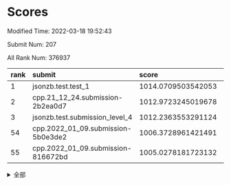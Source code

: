 # Scores

Modified Time: 2022-03-18 19:52:43

Submit Num: 207

All Rank Num: 376937

| rank |               submit               |       score        |       sigma        | pk_num |
| :--- | :--------------------------------- | :----------------- | :----------------- | :----- |
| 1    | jsonzb.test.test_1                 | 1014.0709503542053 | 0.7987813995765001 | 7286   |
| 2    | cpp.21_12_24.submission-2b2ea0d7   | 1012.9723245019678 | 0.819557456705337  | 7286   |
| 3    | jsonzb.test.submission_level_4     | 1012.2363553291124 | 0.7939980902587397 | 7287   |
| 54   | cpp.2022_01_09.submission-5b0e3de2 | 1006.3728961421491 | 0.7172257965678435 | 7283   |
| 55   | cpp.2022_01_09.submission-816672bd | 1005.0278181723132 | 0.7279520765707463 | 7283   |


<details>
<summary>全部</summary>

| rank |                 submit                 |       score        |       sigma        | pk_num |
| :--- | :------------------------------------- | :----------------- | :----------------- | :----- |
| 1    | jsonzb.test.test_1                     | 1014.0709503542053 | 0.7987813995765001 | 7286   |
| 2    | cpp.21_12_24.submission-2b2ea0d7       | 1012.9723245019678 | 0.819557456705337  | 7286   |
| 3    | jsonzb.test.submission_level_4         | 1012.2363553291124 | 0.7939980902587397 | 7287   |
| 4    | gobigger.level_3.submission_level_3_36 | 1011.8612412797085 | 0.7773606773725797 | 7285   |
| 5    | gobigger.level_3.submission_level_3_25 | 1011.1821071431665 | 0.7832988791432276 | 7286   |
| 6    | gobigger.level_3.submission_level_3_11 | 1011.1504381545782 | 0.7694179848888353 | 7284   |
| 7    | gobigger.level_3.submission_level_3_10 | 1011.1386790400383 | 0.7581631080250175 | 7288   |
| 8    | gobigger.level_3.submission_level_3_24 | 1011.115282955231  | 0.7464270534018584 | 7284   |
| 9    | gobigger.level_3.submission_level_3_6  | 1011.048101605366  | 0.7668250911924809 | 7283   |
| 10   | gobigger.level_3.submission_level_3_38 | 1011.0305487176103 | 0.76876421988408   | 7283   |
| 11   | gobigger.level_3.submission_level_3_33 | 1010.9053965870331 | 0.7603449678197867 | 7287   |
| 12   | gobigger.level_3.submission_level_3_43 | 1010.8876719288605 | 0.7923612635132217 | 7281   |
| 13   | gobigger.level_3.submission_level_3_42 | 1010.7987785326136 | 0.7556952008731664 | 7285   |
| 14   | gobigger.level_3.submission_level_3_7  | 1010.6419834225042 | 0.7603199934034996 | 7284   |
| 15   | gobigger.level_3.submission_level_3_16 | 1010.5620283817904 | 0.7694913575779619 | 7286   |
| 16   | gobigger.level_3.submission_level_3_47 | 1010.5333141626196 | 0.7647970821786425 | 7282   |
| 17   | gobigger.level_3.submission_level_3_22 | 1010.426289820434  | 0.7454287149632296 | 7282   |
| 18   | gobigger.level_3.submission_level_3_44 | 1010.4247569626856 | 0.781050214529389  | 7282   |
| 19   | gobigger.level_3.submission_level_3_40 | 1010.4175011840998 | 0.7606686816132131 | 7283   |
| 20   | gobigger.level_3.submission_level_3_45 | 1010.3890872172275 | 0.7744559130043083 | 7285   |
| 21   | gobigger.level_3.submission_level_3_21 | 1010.3085539822097 | 0.7607415721662083 | 7288   |
| 22   | gobigger.level_3.submission_level_3_18 | 1010.250544714827  | 0.7445203298803877 | 7286   |
| 23   | gobigger.level_3.submission_level_3_14 | 1010.1981576232405 | 0.7696282733646144 | 7288   |
| 24   | gobigger.level_3.submission_level_3_32 | 1010.1885113299317 | 0.7724885540662412 | 7286   |
| 25   | gobigger.level_3.submission_level_3_27 | 1010.14489744909   | 0.7634811557990067 | 7281   |
| 26   | gobigger.level_3.submission_level_3_0  | 1010.1153875149676 | 0.7325274080472354 | 7288   |
| 27   | gobigger.level_3.submission_level_3_9  | 1010.1043037738283 | 0.7782656045005496 | 7279   |
| 28   | gobigger.level_3.submission_level_3_46 | 1010.0700082734328 | 0.7663812530860383 | 7284   |
| 29   | gobigger.level_3.submission_level_3_30 | 1010.0676536154709 | 0.748513595347737  | 7282   |
| 30   | gobigger.level_3.submission_level_3_34 | 1010.0582350987331 | 0.7639979349660313 | 7283   |
| 31   | gobigger.level_3.submission_level_3_37 | 1009.8542838287548 | 0.749634543003716  | 7283   |
| 32   | gobigger.level_3.submission_level_3_49 | 1009.853607074176  | 0.7414020993278021 | 7286   |
| 33   | gobigger.level_3.submission_level_3_28 | 1009.8358219281123 | 0.7488056339353526 | 7285   |
| 34   | gobigger.level_3.submission_level_3_20 | 1009.6479059258877 | 0.7646159428624485 | 7285   |
| 35   | gobigger.level_3.submission_level_3_5  | 1009.5798196321564 | 0.7294330590388945 | 7281   |
| 36   | gobigger.level_3.submission_level_3_31 | 1009.5766268056781 | 0.750273923123079  | 7284   |
| 37   | gobigger.level_3.submission_level_3_17 | 1009.5681760519346 | 0.7603161415666353 | 7284   |
| 38   | gobigger.level_3.submission_level_3_19 | 1009.5511929017293 | 0.7492860161862298 | 7282   |
| 39   | gobigger.level_3.submission_level_3_3  | 1009.5431721353146 | 0.7669978764247481 | 7281   |
| 40   | gobigger.level_3.submission_level_3_29 | 1009.535882518451  | 0.751282446255435  | 7286   |
| 41   | gobigger.level_3.submission_level_3_12 | 1009.5172975350814 | 0.756176743915668  | 7285   |
| 42   | gobigger.level_3.submission_level_3_23 | 1009.4004934438834 | 0.7545241139887218 | 7286   |
| 43   | gobigger.level_3.submission_level_3_13 | 1009.3535830198014 | 0.7702808281042378 | 7282   |
| 44   | gobigger.level_3.submission_level_3_1  | 1009.3215399158709 | 0.7764549298878499 | 7283   |
| 45   | gobigger.level_3.submission_level_3_15 | 1009.3024795728054 | 0.7514882501932176 | 7284   |
| 46   | gobigger.level_3.submission_level_3_35 | 1009.2713832756035 | 0.7363078765471127 | 7290   |
| 47   | gobigger.level_3.submission_level_3_4  | 1009.2094685700802 | 0.7641289561361946 | 7285   |
| 48   | gobigger.level_3.submission_level_3_48 | 1009.0216374788424 | 0.7540529406076197 | 7285   |
| 49   | gobigger.level_3.submission_level_3_2  | 1008.9961289783571 | 0.7585352935139587 | 7281   |
| 50   | gobigger.level_3.submission_level_3_39 | 1008.9174924551912 | 0.7761844093258778 | 7278   |
| 51   | gobigger.level_3.submission_level_3_26 | 1008.8151511204361 | 0.7551813337973127 | 7280   |
| 52   | gobigger.level_3.submission_level_3_8  | 1008.5679831335389 | 0.7453150256549508 | 7285   |
| 53   | gobigger.level_3.submission_level_3_41 | 1008.5669358676107 | 0.738240400500756  | 7284   |
| 54   | cpp.2022_01_09.submission-5b0e3de2     | 1006.3728961421491 | 0.7172257965678435 | 7283   |
| 55   | cpp.2022_01_09.submission-816672bd     | 1005.0278181723132 | 0.7279520765707463 | 7283   |
| 56   | gobigger.level_1.submission_level_1_49 | 1004.9579071876981 | 0.7188000651740414 | 7283   |
| 57   | gobigger.level_1.submission_level_1_48 | 1004.8983488246026 | 0.720908399039234  | 7273   |
| 58   | gobigger.level_1.submission_level_1_43 | 1004.8294624802393 | 0.7152779001510953 | 7281   |
| 59   | gobigger.level_1.submission_level_1_30 | 1004.4466611083287 | 0.7210396325994661 | 7284   |
| 60   | gobigger.level_1.submission_level_1_37 | 1004.4229575057877 | 0.7264761976763403 | 7283   |
| 61   | gobigger.level_1.submission_level_1_19 | 1004.3680218803263 | 0.723958501901707  | 7283   |
| 62   | gobigger.level_1.submission_level_1_26 | 1004.2992541831081 | 0.7183912594505493 | 7281   |
| 63   | gobigger.level_1.submission_level_1_20 | 1004.1330105832138 | 0.7285837955281206 | 7285   |
| 64   | gobigger.level_1.submission_level_1_9  | 1004.0405512252065 | 0.7229510432718917 | 7286   |
| 65   | gobigger.level_1.submission_level_1_12 | 1003.9154407895913 | 0.7096586783487414 | 7285   |
| 66   | gobigger.level_1.submission_level_1_2  | 1003.8566351582202 | 0.7208398739451167 | 7287   |
| 67   | gobigger.level_1.submission_level_1_28 | 1003.8562851155792 | 0.7293452645883939 | 7287   |
| 68   | gobigger.level_1.submission_level_1_32 | 1003.7872108039395 | 0.7245509831019021 | 7284   |
| 69   | gobigger.level_1.submission_level_1_45 | 1003.766346474599  | 0.7324091603347218 | 7283   |
| 70   | gobigger.level_1.submission_level_1_36 | 1003.7609683909955 | 0.7203036789170206 | 7283   |
| 71   | gobigger.level_1.submission_level_1_25 | 1003.7292478770438 | 0.7293669221367947 | 7285   |
| 72   | gobigger.level_1.submission_level_1_27 | 1003.7005438768917 | 0.715913415659439  | 7288   |
| 73   | gobigger.level_1.submission_level_1_8  | 1003.6650314071084 | 0.7264903270787441 | 7278   |
| 74   | gobigger.level_1.submission_level_1_34 | 1003.6309510329087 | 0.716129635369997  | 7280   |
| 75   | gobigger.level_1.submission_level_1_16 | 1003.6177839796159 | 0.7200921094668427 | 7287   |
| 76   | gobigger.level_1.submission_level_1_0  | 1003.569215264723  | 0.7109979786913886 | 7284   |
| 77   | gobigger.level_1.submission_level_1_23 | 1003.5141413327738 | 0.730147819193876  | 7285   |
| 78   | gobigger.level_1.submission_level_1_11 | 1003.5119447717263 | 0.7350798282746164 | 7284   |
| 79   | gobigger.level_1.submission_level_1_22 | 1003.4960396810851 | 0.7272326593994528 | 7285   |
| 80   | gobigger.level_1.submission_level_1_38 | 1003.3731477872677 | 0.7172105995439119 | 7281   |
| 81   | gobigger.level_1.submission_level_1_35 | 1003.3565458123377 | 0.7049727415749657 | 7279   |
| 82   | gobigger.level_1.submission_level_1_24 | 1003.3396925891218 | 0.7104829009463225 | 7280   |
| 83   | gobigger.level_1.submission_level_1_15 | 1003.3196702001554 | 0.7162048183712675 | 7283   |
| 84   | gobigger.level_1.submission_level_1_5  | 1003.3120411292776 | 0.7185135417756253 | 7276   |
| 85   | gobigger.level_1.submission_level_1_40 | 1003.2127585125961 | 0.7152463488267589 | 7276   |
| 86   | gobigger.level_1.submission_level_1_7  | 1003.2118666130334 | 0.717590120896673  | 7284   |
| 87   | gobigger.level_1.submission_level_1_44 | 1003.1879386494966 | 0.7256765368716238 | 7290   |
| 88   | gobigger.level_1.submission_level_1_10 | 1003.1782869915568 | 0.7176943150011199 | 7280   |
| 89   | gobigger.level_1.submission_level_1_47 | 1003.0864138854492 | 0.7121651989495609 | 7281   |
| 90   | gobigger.level_1.submission_level_1_1  | 1003.0793070921465 | 0.7131036797973533 | 7282   |
| 91   | gobigger.level_1.submission_level_1_42 | 1003.0465117570114 | 0.7165481119576724 | 7281   |
| 92   | gobigger.level_1.submission_level_1_21 | 1003.0452474465276 | 0.7109665943425114 | 7288   |
| 93   | gobigger.level_1.submission_level_1_33 | 1003.0417381088777 | 0.7180046484236772 | 7285   |
| 94   | gobigger.level_1.submission_level_1_18 | 1003.0224985124007 | 0.7253410954203787 | 7277   |
| 95   | gobigger.level_1.submission_level_1_3  | 1002.971215365034  | 0.7213249315861993 | 7283   |
| 96   | gobigger.level_1.submission_level_1_39 | 1002.9310152160053 | 0.7171603021654542 | 7281   |
| 97   | gobigger.level_1.submission_level_1_6  | 1002.8904402110437 | 0.713475528874932  | 7284   |
| 98   | gobigger.level_1.submission_level_1_41 | 1002.8035633345124 | 0.7180354937652818 | 7287   |
| 99   | gobigger.level_1.submission_level_1_13 | 1002.7480317507398 | 0.7086996072749358 | 7283   |
| 100  | gobigger.level_1.submission_level_1_17 | 1002.5805659397213 | 0.7190215524963312 | 7285   |
| 101  | gobigger.level_1.submission_level_1_46 | 1002.4512416923532 | 0.7099699974550535 | 7282   |
| 102  | gobigger.level_1.submission_level_1_14 | 1002.3966634238227 | 0.7116673255139677 | 7281   |
| 103  | gobigger.level_1.submission_level_1_4  | 1002.3420957336239 | 0.7157557238878648 | 7286   |
| 104  | gobigger.level_1.submission_level_1_29 | 1002.2921668107887 | 0.7160734475949262 | 7284   |
| 105  | gobigger.level_1.submission_level_1_31 | 1001.7870798104163 | 0.7107168719236103 | 7283   |
| 106  | gobigger.random.submission_random_11   | 997.4274085438499  | 0.7092944434039619 | 7286   |
| 107  | gobigger.random.submission_random_45   | 997.4228284547576  | 0.7068729326795992 | 7285   |
| 108  | gobigger.random.submission_random_30   | 997.1450153531068  | 0.7095662465625842 | 7285   |
| 109  | gobigger.random.submission_random_42   | 997.0710979402025  | 0.7017853827256393 | 7283   |
| 110  | gobigger.random.submission_random_18   | 997.0124835580913  | 0.7036438238211867 | 7286   |
| 111  | gobigger.random.submission_random_17   | 996.8929033598923  | 0.7073527978057296 | 7285   |
| 112  | gobigger.random.submission_random_33   | 996.75897239326    | 0.7174229177916163 | 7282   |
| 113  | gobigger.random.submission_random_44   | 996.7400806844611  | 0.7158958469079002 | 7284   |
| 114  | gobigger.random.submission_random_31   | 996.6640673590938  | 0.707256213640238  | 7285   |
| 115  | gobigger.random.submission_random_7    | 996.5988812656234  | 0.7054193003714427 | 7283   |
| 116  | gobigger.random.submission_random_9    | 996.4767203633692  | 0.7046598172439031 | 7286   |
| 117  | gobigger.random.submission_random_27   | 996.429378971333   | 0.7146386594099664 | 7286   |
| 118  | gobigger.random.submission_random_36   | 996.35228687525    | 0.7183826676899032 | 7280   |
| 119  | gobigger.random.submission_random_5    | 996.2876605769562  | 0.7034187481520475 | 7287   |
| 120  | gobigger.random.submission_random_34   | 996.2756080623882  | 0.721112179391464  | 7285   |
| 121  | gobigger.random.submission_random_48   | 996.2084798531932  | 0.7095607884483885 | 7285   |
| 122  | gobigger.random.submission_random_2    | 996.1905654667298  | 0.7217328416467764 | 7287   |
| 123  | gobigger.random.submission_random_26   | 996.0814305676948  | 0.7093379538927431 | 7285   |
| 124  | gobigger.random.submission_random_12   | 996.0728927072507  | 0.7088832161083073 | 7284   |
| 125  | gobigger.random.submission_random_15   | 996.0689209164177  | 0.7078570224737364 | 7283   |
| 126  | gobigger.random.submission_random_0    | 996.0433827157158  | 0.711791824420612  | 7280   |
| 127  | gobigger.random.submission_random_14   | 996.0018265089552  | 0.708447357861507  | 7286   |
| 128  | gobigger.random.submission_random_49   | 995.9496211752996  | 0.7218961265525279 | 7279   |
| 129  | gobigger.random.submission_random_40   | 995.9336917741329  | 0.7148757764053263 | 7277   |
| 130  | gobigger.random.submission_random_38   | 995.8911053914588  | 0.7150370408820306 | 7282   |
| 131  | gobigger.random.submission_random_4    | 995.8573936194655  | 0.7197193687986525 | 7282   |
| 132  | gobigger.random.submission_random_29   | 995.802843836033   | 0.7143360342752918 | 7283   |
| 133  | gobigger.random.submission_random_39   | 995.8015485156413  | 0.697430530663402  | 7284   |
| 134  | gobigger.random.submission_random_32   | 995.7229600590915  | 0.7123873279022875 | 7286   |
| 135  | gobigger.random.submission_random_6    | 995.7180782346559  | 0.7167700311348418 | 7284   |
| 136  | gobigger.random.submission_random_3    | 995.7112024610632  | 0.7091672988564227 | 7287   |
| 137  | gobigger.random.submission_random_24   | 995.6409794157059  | 0.7200912289553277 | 7280   |
| 138  | gobigger.random.submission_random_47   | 995.6194199540425  | 0.7073546809499743 | 7286   |
| 139  | gobigger.random.submission_random_41   | 995.5807459204369  | 0.7005366140462401 | 7287   |
| 140  | gobigger.random.submission_random_8    | 995.5505397543651  | 0.7077162918404283 | 7283   |
| 141  | gobigger.random.submission_random_37   | 995.4864408611992  | 0.6998409182111323 | 7287   |
| 142  | gobigger.random.submission_random_35   | 995.4568982079483  | 0.7219924090232952 | 7288   |
| 143  | gobigger.random.submission_random_13   | 995.401217895891   | 0.7112150158578129 | 7286   |
| 144  | gobigger.random.submission_random_23   | 995.3875744824439  | 0.7025053439894299 | 7286   |
| 145  | gobigger.random.submission_random_28   | 995.3743321826958  | 0.7113323728344149 | 7282   |
| 146  | gobigger.random.submission_random_46   | 995.3255028014235  | 0.7129710745293489 | 7281   |
| 147  | gobigger.random.submission_random_1    | 995.3200145140461  | 0.7184850407514843 | 7285   |
| 148  | gobigger.random.submission_random_20   | 995.2843917574304  | 0.7111300495066245 | 7284   |
| 149  | gobigger.random.submission_random_22   | 995.1075390824537  | 0.7164039777429104 | 7289   |
| 150  | gobigger.random.submission_random_25   | 995.1011844812808  | 0.7272701972332821 | 7283   |
| 151  | gobigger.random.submission_random_43   | 995.0593548599679  | 0.7060285680547618 | 7279   |
| 152  | gobigger.random.submission_random_10   | 994.9208514820766  | 0.7172469599641109 | 7281   |
| 153  | gobigger.random.submission_random_21   | 994.8741417014257  | 0.7149488403018799 | 7283   |
| 154  | gobigger.random.submission_random_16   | 994.8513803786369  | 0.7146744032157556 | 7283   |
| 155  | gobigger.random.submission_random_19   | 994.7915808251332  | 0.7234771388928514 | 7284   |
| 156  | gobigger.level_2.submission_level_2_43 | 993.9773894677351  | 0.7380760540284323 | 7288   |
| 157  | gobigger.level_2.submission_level_2_16 | 993.3122874381652  | 0.7456289975152673 | 7280   |
| 158  | gobigger.level_2.submission_level_2_14 | 993.1568491142555  | 0.7353854319003884 | 7282   |
| 159  | gobigger.level_2.submission_level_2_45 | 992.8945986775083  | 0.7399337616501485 | 7283   |
| 160  | gobigger.level_2.submission_level_2_30 | 992.8357737293409  | 0.7533602057970996 | 7288   |
| 161  | gobigger.level_2.submission_level_2_15 | 992.7756087122777  | 0.7471143399884267 | 7285   |
| 162  | gobigger.level_2.submission_level_2_1  | 992.7381082864044  | 0.7311803665020905 | 7286   |
| 163  | gobigger.level_2.submission_level_2_25 | 992.7345724249668  | 0.7249975230507358 | 7285   |
| 164  | gobigger.level_2.submission_level_2_13 | 992.7201182500793  | 0.7491656207104671 | 7287   |
| 165  | gobigger.level_2.submission_level_2_46 | 992.7186625105676  | 0.742288623843698  | 7283   |
| 166  | gobigger.level_2.submission_level_2_22 | 992.6380218396343  | 0.743116829869216  | 7287   |
| 167  | gobigger.level_2.submission_level_2_26 | 992.6013770204881  | 0.7473269250914368 | 7278   |
| 168  | gobigger.level_2.submission_level_2_47 | 992.5798970684741  | 0.7402395635442038 | 7286   |
| 169  | gobigger.level_2.submission_level_2_7  | 992.4703661950771  | 0.7387037005906121 | 7285   |
| 170  | gobigger.level_2.submission_level_2_0  | 992.4441929215753  | 0.7414286568073233 | 7286   |
| 171  | gobigger.level_2.submission_level_2_11 | 992.4204659400948  | 0.7349102230144472 | 7287   |
| 172  | gobigger.level_2.submission_level_2_39 | 992.3903619737911  | 0.7330564760049687 | 7283   |
| 173  | gobigger.level_2.submission_level_2_42 | 992.3844322566948  | 0.746900944720266  | 7285   |
| 174  | gobigger.level_2.submission_level_2_48 | 992.3432440621992  | 0.7457810766957977 | 7284   |
| 175  | gobigger.level_2.submission_level_2_49 | 992.2367681323915  | 0.735988962801848  | 7283   |
| 176  | gobigger.level_2.submission_level_2_29 | 992.1915988398824  | 0.7519218812739359 | 7284   |
| 177  | gobigger.level_2.submission_level_2_32 | 992.0291831341093  | 0.7412408474659965 | 7280   |
| 178  | gobigger.level_2.submission_level_2_38 | 992.0039129532242  | 0.7420629237030744 | 7287   |
| 179  | gobigger.level_2.submission_level_2_6  | 991.9893405458572  | 0.738332933121196  | 7288   |
| 180  | gobigger.level_2.submission_level_2_17 | 991.9453455797407  | 0.7571995673711285 | 7283   |
| 181  | gobigger.level_2.submission_level_2_44 | 991.9257598849092  | 0.7601729436951103 | 7282   |
| 182  | gobigger.level_2.submission_level_2_33 | 991.8713471546494  | 0.7422802124927451 | 7292   |
| 183  | gobigger.level_2.submission_level_2_5  | 991.7492586928295  | 0.7481732277462768 | 7287   |
| 184  | gobigger.level_2.submission_level_2_18 | 991.7299067305236  | 0.7551315334795601 | 7285   |
| 185  | gobigger.level_2.submission_level_2_9  | 991.7249853573235  | 0.7473175750601146 | 7286   |
| 186  | gobigger.level_2.submission_level_2_28 | 991.639558180221   | 0.7494485956122829 | 7287   |
| 187  | gobigger.level_2.submission_level_2_37 | 991.6124424722325  | 0.7629968433872305 | 7281   |
| 188  | gobigger.level_2.submission_level_2_31 | 991.5937782130038  | 0.7445570647250962 | 7288   |
| 189  | gobigger.level_2.submission_level_2_2  | 991.32961959291    | 0.7406520969389893 | 7287   |
| 190  | gobigger.level_2.submission_level_2_21 | 991.3197414366838  | 0.7546866508096934 | 7284   |
| 191  | gobigger.level_2.submission_level_2_41 | 991.3040597941492  | 0.7466365447822741 | 7283   |
| 192  | gobigger.level_2.submission_level_2_23 | 991.2579731922104  | 0.7524130417766883 | 7280   |
| 193  | gobigger.level_2.submission_level_2_34 | 991.2526097859208  | 0.7400643673732403 | 7286   |
| 194  | gobigger.level_2.submission_level_2_35 | 991.1940031834339  | 0.746407940105773  | 7279   |
| 195  | gobigger.level_2.submission_level_2_20 | 991.1879015728346  | 0.7426740781879807 | 7287   |
| 196  | gobigger.level_2.submission_level_2_3  | 991.148310364883   | 0.7425816922836457 | 7280   |
| 197  | gobigger.level_2.submission_level_2_12 | 991.146762688327   | 0.782581145556187  | 7290   |
| 198  | gobigger.level_2.submission_level_2_19 | 991.0864349183296  | 0.7628914269194427 | 7282   |
| 199  | gobigger.level_2.submission_level_2_4  | 991.0484351595252  | 0.7358643949061991 | 7282   |
| 200  | gobigger.level_2.submission_level_2_8  | 991.0157980014667  | 0.7677293857697769 | 7289   |
| 201  | gobigger.level_2.submission_level_2_27 | 990.9910651323754  | 0.7419680998734095 | 7279   |
| 202  | gobigger.level_2.submission_level_2_10 | 990.967097077054   | 0.7558268967050835 | 7281   |
| 203  | gobigger.level_2.submission_level_2_40 | 990.8346139761194  | 0.7737095101013061 | 7290   |
| 204  | gobigger.level_2.submission_level_2_24 | 990.8188752469613  | 0.7589093378944411 | 7280   |
| 205  | gobigger.level_2.submission_level_2_36 | 990.6719253204548  | 0.7570123662608593 | 7281   |
| 206  | gobigger.none.submission_none_0        | 976.0768703114096  | 1.3874460790414003 | 7278   |
| 207  | gobigger.none.submission_none_1        | 975.0065129267088  | 1.4838309420201663 | 7282   |

</details>